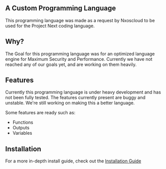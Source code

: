 ## A Custom Programming Language
This programming language was made as a request by Nxoscloud to be used for the Project Next coding language.

## Why?
The Goal for this programming language was for an optimized language engine for Maximum Security and Performance.
Currently we have not reached any of our goals yet, and are working on them heavily.

## Features
Currently this programming language is under heavy development and has not been fully tested. The features currently present are buggy and unstable. We're still working on making this a better language.

Some features are ready such as:
- Functions
- Outputs
- Variables

## Installation
For a more in-depth install guide, check out the [Installation Guide](documentation/Installation_Guide.md)
